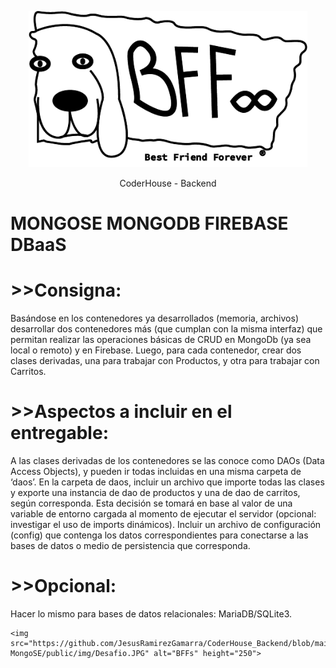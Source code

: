 <p align="center">
  <p align="center">    
    <img src="https://github.com/JesusRamirezGamarra/signature/blob/main/public/img/Logo_Negro.png" alt="BFFs" height="250">    
  </p>
  <p align="center">
       CoderHouse - Backend
  </p>
</p>



# MONGOSE MONGODB FIREBASE DBaaS

# >>Consigna: 
Basándose en los contenedores ya desarrollados (memoria, archivos) desarrollar dos contenedores más (que cumplan con la misma interfaz) que permitan realizar las operaciones básicas de CRUD en MongoDb (ya sea local o remoto) y en Firebase. Luego, para cada contenedor, crear dos clases derivadas, una para trabajar con Productos, y otra para trabajar con Carritos.

# >>Aspectos a incluir en el entregable: 
A las clases derivadas de los contenedores se las conoce como DAOs (Data Access Objects), y pueden ir todas incluidas en una misma carpeta de ‘daos’.
En la carpeta de daos, incluir un archivo que importe todas las clases y exporte una instancia de dao de productos y una de dao de carritos, según corresponda. Esta decisión se tomará en base al valor de una variable de entorno cargada al momento de ejecutar el servidor (opcional: investigar el uso de imports dinámicos).
Incluir un archivo de configuración (config) que contenga los datos correspondientes para conectarse a las bases de datos o medio de persistencia que corresponda.

# >>Opcional:
Hacer lo mismo para bases de datos relacionales: MariaDB/SQLite3.


    <img src="https://github.com/JesusRamirezGamarra/CoderHouse_Backend/blob/main/desafio/10-MongoSE/public/img/Desafio.JPG" alt="BFFs" height="250">    